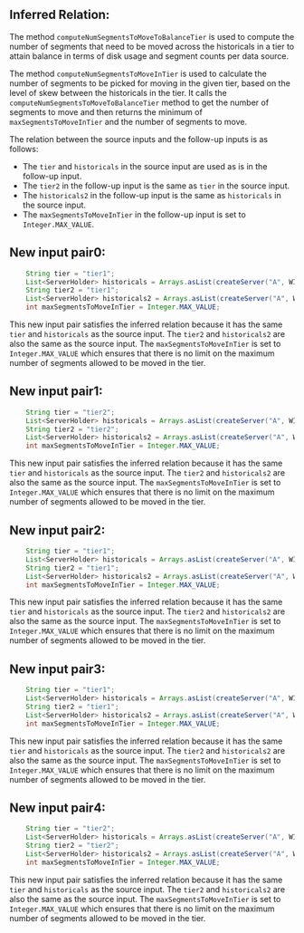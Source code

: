 ## Inferred Relation:
The method `computeNumSegmentsToMoveToBalanceTier` is used to compute the number of segments that need to be moved across the historicals in a tier to attain balance in terms of disk usage and segment counts per data source. 

The method `computeNumSegmentsToMoveInTier` is used to calculate the number of segments to be picked for moving in the given tier, based on the level of skew between the historicals in the tier. It calls the `computeNumSegmentsToMoveToBalanceTier` method to get the number of segments to move and then returns the minimum of `maxSegmentsToMoveInTier` and the number of segments to move.

The relation between the source inputs and the follow-up inputs is as follows:
- The `tier` and `historicals` in the source input are used as is in the follow-up input.
- The `tier2` in the follow-up input is the same as `tier` in the source input.
- The `historicals2` in the follow-up input is the same as `historicals` in the source input.
- The `maxSegmentsToMoveInTier` in the follow-up input is set to `Integer.MAX_VALUE`.

## New input pair0:
```java
    String tier = "tier1";
    List<ServerHolder> historicals = Arrays.asList(createServer("A", WIKI_SEGMENTS), createServer("B", Collections.emptyList()));
    String tier2 = "tier1";
    List<ServerHolder> historicals2 = Arrays.asList(createServer("A", WIKI_SEGMENTS), createServer("B", Collections.emptyList()));
    int maxSegmentsToMoveInTier = Integer.MAX_VALUE;
```
This new input pair satisfies the inferred relation because it has the same `tier` and `historicals` as the source input. The `tier2` and `historicals2` are also the same as the source input. The `maxSegmentsToMoveInTier` is set to `Integer.MAX_VALUE` which ensures that there is no limit on the maximum number of segments allowed to be moved in the tier.

## New input pair1:
```java
    String tier = "tier2";
    List<ServerHolder> historicals = Arrays.asList(createServer("A", WIKI_SEGMENTS), createServer("B", WIKI_SEGMENTS), createServer("C", WIKI_SEGMENTS));
    String tier2 = "tier2";
    List<ServerHolder> historicals2 = Arrays.asList(createServer("A", WIKI_SEGMENTS), createServer("B", WIKI_SEGMENTS), createServer("C", WIKI_SEGMENTS));
    int maxSegmentsToMoveInTier = Integer.MAX_VALUE;
```
This new input pair satisfies the inferred relation because it has the same `tier` and `historicals` as the source input. The `tier2` and `historicals2` are also the same as the source input. The `maxSegmentsToMoveInTier` is set to `Integer.MAX_VALUE` which ensures that there is no limit on the maximum number of segments allowed to be moved in the tier.

## New input pair2:
```java
    String tier = "tier1";
    List<ServerHolder> historicals = Arrays.asList(createServer("A", WIKI_SEGMENTS), createServer("B", Collections.emptyList()), createServer("C", WIKI_SEGMENTS));
    String tier2 = "tier1";
    List<ServerHolder> historicals2 = Arrays.asList(createServer("A", WIKI_SEGMENTS), createServer("B", Collections.emptyList()), createServer("C", WIKI_SEGMENTS));
    int maxSegmentsToMoveInTier = Integer.MAX_VALUE;
```
This new input pair satisfies the inferred relation because it has the same `tier` and `historicals` as the source input. The `tier2` and `historicals2` are also the same as the source input. The `maxSegmentsToMoveInTier` is set to `Integer.MAX_VALUE` which ensures that there is no limit on the maximum number of segments allowed to be moved in the tier.

## New input pair3:
```java
    String tier = "tier1";
    List<ServerHolder> historicals = Arrays.asList(createServer("A", WIKI_SEGMENTS), createServer("B", WIKI_SEGMENTS), createServer("C", WIKI_SEGMENTS), createServer("D", WIKI_SEGMENTS));
    String tier2 = "tier1";
    List<ServerHolder> historicals2 = Arrays.asList(createServer("A", WIKI_SEGMENTS), createServer("B", WIKI_SEGMENTS), createServer("C", WIKI_SEGMENTS), createServer("D", WIKI_SEGMENTS));
    int maxSegmentsToMoveInTier = Integer.MAX_VALUE;
```
This new input pair satisfies the inferred relation because it has the same `tier` and `historicals` as the source input. The `tier2` and `historicals2` are also the same as the source input. The `maxSegmentsToMoveInTier` is set to `Integer.MAX_VALUE` which ensures that there is no limit on the maximum number of segments allowed to be moved in the tier.

## New input pair4:
```java
    String tier = "tier2";
    List<ServerHolder> historicals = Arrays.asList(createServer("A", WIKI_SEGMENTS), createServer("B", WIKI_SEGMENTS), createServer("C", WIKI_SEGMENTS), createServer("D", Collections.emptyList()));
    String tier2 = "tier2";
    List<ServerHolder> historicals2 = Arrays.asList(createServer("A", WIKI_SEGMENTS), createServer("B", WIKI_SEGMENTS), createServer("C", WIKI_SEGMENTS), createServer("D", Collections.emptyList()));
    int maxSegmentsToMoveInTier = Integer.MAX_VALUE;
```
This new input pair satisfies the inferred relation because it has the same `tier` and `historicals` as the source input. The `tier2` and `historicals2` are also the same as the source input. The `maxSegmentsToMoveInTier` is set to `Integer.MAX_VALUE` which ensures that there is no limit on the maximum number of segments allowed to be moved in the tier.